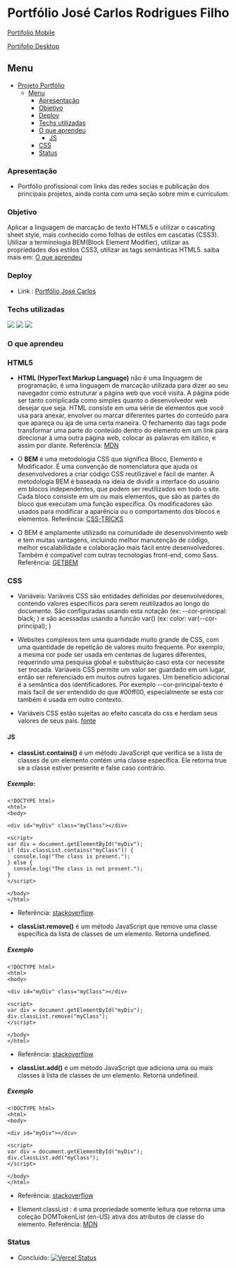 
# Portfólio José Carlos Rodrigues Filho


[Portifolio Mobile](img/mobile-portifolio.png)

[Portifolio Desktop](img/desktop-portifolio.png)

## Menu

- [Projeto Portfólio](#projeto-portfolio)
  - [Menu](#menu)
    - [Apresentação](#apresentação)
    - [Objetivo](#objetivo)
    - [Deploy](#deploy)
    - [Techs utilizadas](#techs-utilizadas)
    - [O que aprendeu](#o-que-aprendeu)
      - [JS](#js)
    - [CSS](#css)
    - [Status](#status)



### Apresentação

- Portfólio profissional com links das redes socias e publicação dos principais projetos, ainda conta com uma seção sobre mim e currículum.

### Objetivo

Aplicar a linguagem de marcação de texto HTML5 e utilizar o cascating sheet style, mais conhecido como folhas de estilos em cascatas (CSS3). Utilizar a terminologia BEM(Block Element Modifier), utilizar as propriedades dos estilos CSS3, utilizar as tags semânticas HTML5. saiba mais em: [O que aprendeu](#O-que-aprendeu)

### Deploy

- Link : <a href="https://josecarlos-portifolio.vercel.app/" target="_blank">Portfólio José Carlos</a>

### Techs utilizadas

<img src="https://img.shields.io/badge/HTML5-E34F26?style=for-the-badge&logo=html5&logoColor=white">
<img src="https://img.shields.io/badge/CSS3-1572B6?style=for-the-badge&logo=css3&logoColor=white">
<img src="https://img.shields.io/badge/JavaScript-323330?style=for-the-badge&logo=javascript&logoColor=F7DF1E">

### O que aprendeu

### HTML5

 - **HTML (HyperText Markup Language)** não é uma linguagem de programação, é uma linguagem de marcação utilizada para dizer ao seu navegador como estruturar a página web que você visita. A página pode ser tanto complicada como simples quanto o desenvolvedor web desejar que seja. HTML consiste em uma série de elementos que você usa para anexar, envolver ou marcar diferentes partes do conteúdo para que apareça ou aja de uma certa maneira. O fechamento das tags pode transformar uma parte do conteúdo dentro do elemento em um link para direcionar à uma outra página web, colocar as palavras em itálico, e assim por diante. 
 Referência: [MDN](https://developer.mozilla.org/pt-BR/docs/Learn/HTML/Introduction_to_HTML/Getting_started)

  - O **BEM** é uma metodologia CSS que significa Bloco, Elemento e Modificador. É uma convenção de nomenclatura que ajuda os desenvolvedores a criar código CSS reutilizável e fácil de manter. A metodologia BEM é baseada na ideia de dividir a interface do usuário em blocos independentes, que podem ser reutilizados em todo o site. Cada bloco consiste em um ou mais elementos, que são as partes do bloco que executam uma função específica. Os modificadores são usados para modificar a aparência ou o comportamento dos blocos e elementos.
  Referência: [CSS-TRICKS](https://css-tricks.com/bem-101/)

  - O BEM é amplamente utilizado na comunidade de desenvolvimento web e tem muitas vantagens, incluindo melhor manutenção de código, melhor escalabilidade e colaboração mais fácil entre desenvolvedores. Também é compatível com outras tecnologias front-end, como Sass.
  Referência: [GETBEM](https://getbem.com/)

### CSS

- Variáveis: Variáveis CSS são entidades definidas por desenvolvedores, contendo valores específicos para serem reutilizados ao longo do documento. São configuradas usando esta notação (ex: --cor-principal: black; ) e são acessadas usando a funcão var() (ex: color: var(--cor-principal); )

- Websites complexos tem uma quantidade muito grande de CSS, com uma quantidade de repetição de valores muito frequente. Por exemplo, a mesma cor pode ser usada em centenas de lugares diferentes, requerindo uma pesquisa global e substituição caso esta cor necessite ser trocada. Variáveis CSS permite um valor ser guardado em um lugar, então ser referenciado em muitos outros lugares. Um benefício adicional é a semântica dos identificadores. Por exemplo --cor-principal-texto é mais facil de ser entendido do que #00ff00, especialmente se esta cor também é usada em outro contexto.

- Variáveis CSS estão sujeitas ao efeito cascata do css e herdam seus valores de seus pais. [fonte](https://developer.mozilla.org/pt-BR/docs/Web/CSS/Using_CSS_custom_properties#valores_de_fallback_da_propriedade_customizada)


#### JS

- **classList.contains()** é um método JavaScript que verifica se a lista de classes de um elemento contém uma classe específica. Ele retorna true se a classe estiver presente e false caso contrário.
##### Exemplo:
```
<!DOCTYPE html>
<html>
<body>

<div id="myDiv" class="myClass"></div>

<script>
var div = document.getElementById("myDiv");
if (div.classList.contains("myClass")) {
  console.log("The class is present.");
} else {
  console.log("The class is not present.");
}
</script>

</body>
</html>
```

- Referência: [stackoverflow](https://stackoverflow.com/questions/27566132/how-exactly-does-element-classlist-contains-work-in-javascript).


- **classList.remove()** é um método JavaScript que remove uma classe específica da lista de classes de um elemento. Retorna undefined.
  

##### Exemplo
```
<!DOCTYPE html>
<html>
<body>

<div id="myDiv" class="myClass"></div>

<script>
var div = document.getElementById("myDiv");
div.classList.remove("myClass");
</script>

</body>
</html>
```

- Referência: [stackoverflow](https://stackoverflow.com/questions/15040297/clear-element-classlist)


- **classList.add()** é um método JavaScript que adiciona uma ou mais classes à lista de classes de um elemento. Retorna undefined.
  
##### Exemplo
```
<!DOCTYPE html>
<html>
<body>

<div id="myDiv"></div>

<script>
var div = document.getElementById("myDiv");
div.classList.add("myClass");
</script>

</body>
</html>
```

- Referência: [stackoverflow](https://stackoverflow.com/questions/15040297/clear-element-classlist)


- Element.classList : é uma propriedade somente leitura que retorna uma coleção DOMTokenList (en-US) ativa dos atributos de classe do elemento. Referência: [MDN](https://developer.mozilla.org/pt-BR/docs/Web/API/Element/classList)


### Status

- Concluido: [![Vercel Status](https://api.netlify.com/api/v1/badges/5433c841-e738-419e-912f-d93faeac3678/deploy-status)](https://josecarlos-portifolio.vercel.app/)